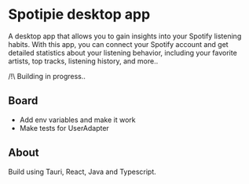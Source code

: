 # Spotipie desktop app

A desktop app that allows you to gain insights into your Spotify listening habits.
With this app, you can connect your Spotify account and get detailed statistics about your listening behavior, including your favorite artists, top tracks, listening history, and more..

/!\ Building in progress..

## Board

- Add env variables and make it work
- Make tests for UserAdapter

## About
Build using Tauri, React, Java and Typescript.
